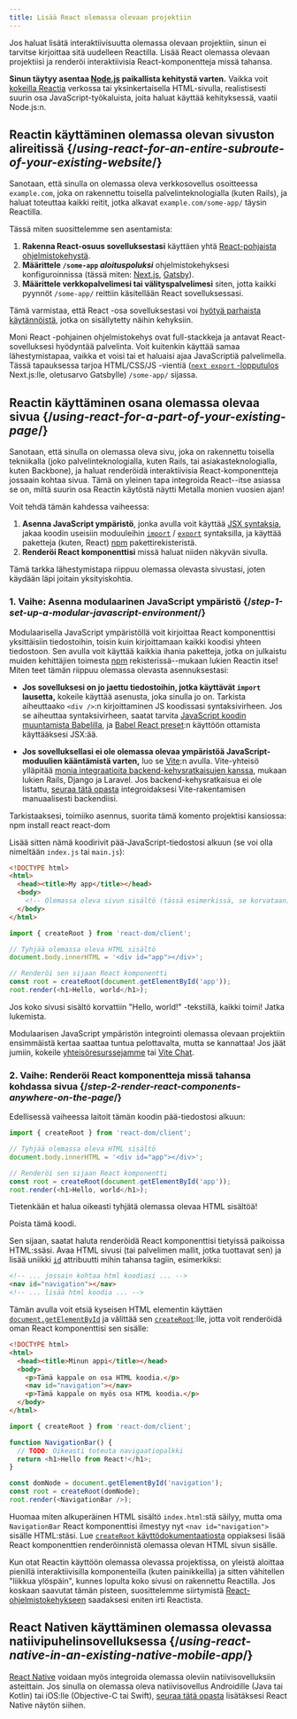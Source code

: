 ```yaml
---
title: Lisää React olemassa olevaan projektiin
---
```


<Intro>

Jos haluat lisätä interaktiivisuutta olemassa olevaan projektiin, sinun ei tarvitse kirjoittaa sitä uudelleen Reactilla. Lisää React olemassa olevaan projektiisi ja renderöi interaktiivisia React-komponentteja missä tahansa.

</Intro>

<Note>

**Sinun täytyy asentaa [Node.js](https://nodejs.org/en/) paikallista kehitystä varten.** Vaikka voit [kokeilla Reactia](/learn/installation#try-react) verkossa tai yksinkertaisella HTML-sivulla, realistisesti suurin osa JavaScript-työkaluista, joita haluat käyttää kehityksessä, vaatii Node.js:n.

</Note>

## Reactin käyttäminen olemassa olevan sivuston alireitissä {/*using-react-for-an-entire-subroute-of-your-existing-website*/}

Sanotaan, että sinulla on olemassa oleva verkkosovellus osoitteessa `example.com`, joka on rakennettu toisella palvelinteknologialla (kuten Rails), ja haluat toteuttaa kaikki reitit, jotka alkavat `example.com/some-app/` täysin Reactilla.

Tässä miten suosittelemme sen asentamista:

1. **Rakenna React-osuus sovelluksestasi** käyttäen yhtä [React-pohjaista ohjelmistokehystä](/learn/start-a-new-react-project).
2. **Määrittele `/some-app` *aloituspoluksi*** ohjelmistokehyksesi konfiguroinnissa (tässä miten: [Next.js](https://nextjs.org/docs/api-reference/next.config.js/basepath), [Gatsby](https://www.gatsbyjs.com/docs/how-to/previews-deploys-hosting/path-prefix/)).
3. **Määrittele verkkopalvelimesi tai välityspalvelimesi** siten, jotta kaikki pyynnöt `/some-app/` reittiin käsitellään React sovelluksessasi.

Tämä varmistaa, että React -osa sovelluksestasi voi [hyötyä parhaista käytännöistä](/learn/start-a-new-react-project#can-i-use-react-without-a-framework), jotka on sisällytetty näihin kehyksiin.

Moni React -pohjainen ohjelmistokehys ovat full-stackkeja ja antavat React-sovelluksesi hyödyntää palvelinta. Voit kuitenkin käyttää samaa lähestymistapaa, vaikka et voisi tai et haluaisi ajaa JavaScriptiä palvelimella. Tässä tapauksessa tarjoa HTML/CSS/JS -vientiä ([`next export` -lopputulos](https://nextjs.org/docs/advanced-features/static-html-export) Next.js:lle, oletusarvo Gatsbylle) `/some-app/` sijassa.

## Reactin käyttäminen osana olemassa olevaa sivua {/*using-react-for-a-part-of-your-existing-page*/}

Sanotaan, että sinulla on olemassa oleva sivu, joka on rakennettu toisella tekniikalla (joko palvelinteknologialla, kuten Rails, tai asiakasteknologialla, kuten Backbone), ja haluat renderöidä interaktiivisia React-komponentteja jossaain kohtaa sivua. Tämä on yleinen tapa integroida React--itse asiassa se on, miltä suurin osa Reactin käytöstä näytti Metalla monien vuosien ajan!

Voit tehdä tämän kahdessa vaiheessa:

1. **Asenna JavaScript ympäristö**, jonka avulla voit käyttää [JSX syntaksia](/learn/writing-markup-with-jsx), jakaa koodin useisiin moduuleihin [`import`](https://developer.mozilla.org/en-US/docs/Web/JavaScript/Reference/Statements/import) / [`export`](https://developer.mozilla.org/en-US/docs/Web/JavaScript/Reference/Statements/export) syntaksilla, ja käyttää paketteja (kuten, React) [npm](https://www.npmjs.com/) pakettirekisteristä.
2. **Renderöi React komponenttisi** missä haluat niiden näkyvän sivulla.

Tämä tarkka lähestymistapa riippuu olemassa olevasta sivustasi, joten käydään läpi joitain yksityiskohtia.

### 1. Vaihe: Asenna modulaarinen JavaScript ympäristö {/*step-1-set-up-a-modular-javascript-environment*/}

Modulaarisella JavaScript ympäristöllä voit kirjoittaa React komponenttisi yksittäisiin tiedostoihin, toisin kuin kirjoittamaan kaikki koodisi yhteen tiedostoon. Sen avulla voit käyttää kaikkia ihania paketteja, jotka on julkaistu muiden kehittäjien toimesta [npm](https://www.npmjs.com/) rekisterissä--mukaan lukien Reactin itse! Miten teet tämän riippuu olemassa olevasta asennuksestasi:

* **Jos sovelluksesi on jo jaettu tiedostoihin, jotka käyttävät `import` lausetta,** kokeile käyttää asenusta, joka sinulla jo on. Tarkista aiheuttaako `<div />`:n kirjoittaminen JS koodissasi syntaksivirheen. Jos se aiheuttaa syntaksivirheen, saatat tarvita [JavaScript koodin muuntamista Babelilla](https://babeljs.io/setup), ja [Babel React preset](https://babeljs.io/docs/babel-preset-react):n käyttöön ottamista käyttääksesi JSX:ää.

* **Jos sovelluksellasi ei ole olemassa olevaa ympäristöä JavaScript-moduulien kääntämistä varten,** luo se [Vite](https://vitejs.dev/):n avulla. Vite-yhteisö ylläpitää [monia integraatioita backend-kehysratkaisujen kanssa](https://github.com/vitejs/awesome-vite#integrations-with-backends), mukaan lukien Rails, Django ja Laravel. Jos backend-kehysratkaisua ei ole listattu, [seuraa tätä opasta](https://vitejs.dev/guide/backend-integration.html) integroidaksesi Vite-rakentamisen manuaalisesti backendiisi.

Tarkistaaksesi, toimiiko asennus, suorita tämä komento projektisi kansiossa:
<TerminalBlock>
npm install react react-dom
</TerminalBlock>


Lisää sitten nämä koodirivit pää-JavaScript-tiedostosi alkuun (se voi olla nimeltään `index.js` tai `main.js`):

<Sandpack>

```html index.html hidden
<!DOCTYPE html>
<html>
  <head><title>My app</title></head>
  <body>
    <!-- Olemassa oleva sivun sisältö (tässä esimerkissä, se korvataan) -->
  </body>
</html>
```

```js index.js active
import { createRoot } from 'react-dom/client';

// Tyhjää olemassa oleva HTML sisältö
document.body.innerHTML = '<div id="app"></div>';

// Renderöi sen sijaan React komponentti
const root = createRoot(document.getElementById('app'));
root.render(<h1>Hello, world</h1>);
```

</Sandpack>

Jos koko sivusi sisältö korvattiin "Hello, world!" -tekstillä, kaikki toimi! Jatka lukemista.

<Note>

Modulaarisen JavaScript ympäristön integrointi olemassa olevaan projektiin ensimmäistä kertaa saattaa tuntua pelottavalta, mutta se kannattaa! Jos jäät jumiin, kokeile [yhteisöresurssejamme](/community) tai [Vite Chat](https://chat.vitejs.dev/).

</Note>

### 2. Vaihe: Renderöi React komponentteja missä tahansa kohdassa sivua {/*step-2-render-react-components-anywhere-on-the-page*/}

Edellisessä vaiheessa laitoit tämän koodin pää-tiedostosi alkuun:

```js
import { createRoot } from 'react-dom/client';

// Tyhjää olemassa oleva HTML sisältö
document.body.innerHTML = '<div id="app"></div>';

// Renderöi sen sijaan React komponentti
const root = createRoot(document.getElementById('app'));
root.render(<h1>Hello, world</h1>);
```

Tietenkään et halua oikeasti tyhjätä olemassa olevaa HTML sisältöä!

Poista tämä koodi.

Sen sijaan, saatat haluta renderöidä React komponenttisi tietyissä paikoissa HTML:ssäsi. Avaa HTML sivusi (tai palvelimen mallit, jotka tuottavat sen) ja lisää uniikki [`id`](https://developer.mozilla.org/en-US/docs/Web/HTML/Global_attributes/id) attribuutti mihin tahansa tagiin, esimerkiksi:

```html
<!-- ... jossain kohtaa html koodiasi ... -->
<nav id="navigation"></nav>
<!-- ... lisää html koodia ... -->
```

Tämän avulla voit etsiä kyseisen HTML elementin käyttäen [`document.getElementById`](https://developer.mozilla.org/en-US/docs/Web/API/Document/getElementById) ja välittää sen [`createRoot`](/reference/react-dom/client/createRoot):lle, jotta voit renderöidä oman React komponenttisi sen sisälle:

<Sandpack>

```html index.html
<!DOCTYPE html>
<html>
  <head><title>Minun appi</title></head>
  <body>
    <p>Tämä kappale on osa HTML koodia.</p>
    <nav id="navigation"></nav>
    <p>Tämä kappale on myös osa HTML koodia.</p>
  </body>
</html>
```

```js index.js active
import { createRoot } from 'react-dom/client';

function NavigationBar() {
  // TODO: Oikeasti toteuta navigaatiopalkki
  return <h1>Hello from React!</h1>;
}

const domNode = document.getElementById('navigation');
const root = createRoot(domNode);
root.render(<NavigationBar />);
```

</Sandpack>

Huomaa miten alkuperäinen HTML sisältö `index.html`:stä säilyy, mutta oma `NavigationBar` React komponenttisi ilmestyy nyt `<nav id="navigation">` sisälle HTML:stäsi. Lue [`createRoot` käyttödokumentaatiosta](/reference/react-dom/client/createRoot#rendering-a-page-partially-built-with-react) oppiaksesi lisää React komponenttien renderöinnistä olemassa olevan HTML sivun sisälle.

Kun otat Reactin käyttöön olemassa olevassa projektissa, on yleistä aloittaa pienillä interaktiivisilla komponenteilla (kuten painikkeilla) ja sitten vähitellen "liikkua ylöspäin", kunnes lopulta koko sivusi on rakennettu Reactilla. Jos koskaan saavutat tämän pisteen, suosittelemme siirtymistä [React-ohjelmistokehykseen](/learn/start-a-new-react-project) saadaksesi eniten irti Reactista.

## React Nativen käyttäminen olemassa olevassa natiivipuhelinsovelluksessa {/*using-react-native-in-an-existing-native-mobile-app*/}

[React Native](https://reactnative.dev/) voidaan myös integroida olemassa oleviin natiivisovelluksiin asteittain. Jos sinulla on olemassa oleva natiivisovellus Androidille (Java tai Kotlin) tai iOS:lle (Objective-C tai Swift), [seuraa tätä opasta](https://reactnative.dev/docs/integration-with-existing-apps) lisätäksesi React Native näytön siihen.
